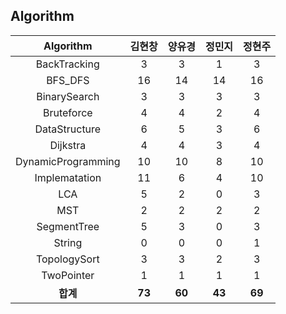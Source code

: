 ## Algorithm
|    Algorithm    | 김현창 | 양유경 | 정민지 | 정현주 |
| :-------------: | :----: | :----: | :----: | :----: |
|BackTracking|3|3|1|3|
|BFS_DFS|16|14|14|16|
|BinarySearch|3|3|3|3|
|Bruteforce|4|4|2|4|
|DataStructure|6|5|3|6|
|Dijkstra|4|4|3|4|
|DynamicProgramming|10|10|8|10|
|Implematation|11|6|4|10|
|LCA|5|2|0|3|
|MST|2|2|2|2|
|SegmentTree|5|3|0|3|
|String|0|0|0|1|
|TopologySort|3|3|2|3|
|TwoPointer|1|1|1|1|
| **합계** | **73**|**60**|**43**|**69**|

